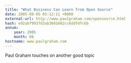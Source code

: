 ```yaml
---
title: "What Business Can Learn from Open Source"
date: 2005-08-05 05:12:11 +0000
external-url: http://www.paulgraham.com/opensource.html
hash: e92abf9937d3ab3601602cc6ddfdfc6b
annum:
    year: 2005
    month: 08
hostname: www.paulgraham.com
---
```


Paul Graham touches on another good topic
